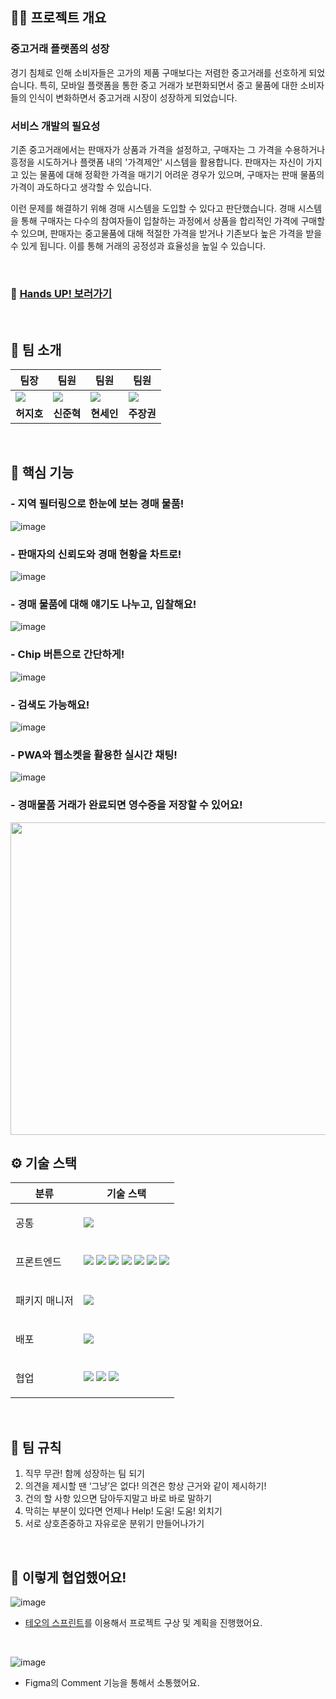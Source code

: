## ✍🏻 프로젝트 개요

### 중고거래 플랫폼의 성장

경기 침체로 인해 소비자들은 고가의 제품 구매보다는 저렴한 중고거래를 선호하게 되었습니다. 특히, 모바일 플랫폼을 통한 중고 거래가 보편화되면서 중고 물품에 대한 소비자들의 인식이 변화하면서 중고거래 시장이 성장하게 되었습니다.

### 서비스 개발의 필요성

기존 중고거래에서는 판매자가 상품과 가격을 설정하고, 구매자는 그 가격을 수용하거나 흥정을 시도하거나 플랫폼 내의 '가격제안' 시스템을 활용합니다. 판매자는 자신이 가지고 있는 물품에 대해 정확한 가격을 매기기 어려운 경우가 있으며, 구매자는 판매 물품의 가격이 과도하다고 생각할 수 있습니다.

이런 문제를 해결하기 위해 경매 시스템을 도입할 수 있다고 판단했습니다. 경매 시스템을 통해 구매자는 다수의 참여자들이 입찰하는 과정에서 상품을 합리적인 가격에 구매할 수 있으며, 판매자는 중고물품에 대해 적절한 가격을 받거나 기존보다 높은 가격을 받을 수 있게 됩니다. 이를 통해 거래의 공정성과 효율성을 높일 수 있습니다.

<br />

### 🔗 [Hands UP! 보러가기](https://fe-hands-up-sbm9.vercel.app/)

<br />

## 👬 팀 소개

<table>
<thead>
<tr>
<th><strong>팀장</strong></th>
<th><strong>팀원</strong></th>
<th><strong>팀원</strong></th>
<th><strong>팀원</strong></th>
</tr>
</thead>
<tbody>
<tr>
<td>
<a href="https://github.com/hj9118">
<img src="https://avatars.githubusercontent.com/u/104545906?v=4" />
</a>
</td>
<td>
<a href="https://github.com/oridori2705">
<img src="https://avatars.githubusercontent.com/u/90139306?v=4" />
</a>
</td>
<td>
<a href="https://github.com/imssein">
<img src="https://avatars.githubusercontent.com/u/93479475?v=4" />
</a>
</td>
<td>
<a href="https://github.com/JuJangGwon">
<img src="https://avatars.githubusercontent.com/u/40955023?v=4" />
</a>
</td>
</tr>
<tr>
<td><b>허지호</b></td>
<td><b>신준혁</b></td>
<td><b>현세인</b></td>
<td><b>주장권</b></td>
</tr>
</tbody>
</table>

<br/>

## 🚀 핵심 기능

### - 지역 필터링으로 한눈에 보는 경매 물품!

![image](https://github.com/99sStudy/Effective-Typescript/assets/90139306/11a3fc5a-d861-4cc2-b099-9bcc1048dbf8)

### - 판매자의 신뢰도와 경매 현황을 차트로!

![image](https://github.com/99sStudy/Effective-Typescript/assets/90139306/561653ad-60c4-4d93-8e47-a8cb35cc9ba9)

### - 경매 물품에 대해 얘기도 나누고, 입찰해요!

![image](https://github.com/99sStudy/Effective-Typescript/assets/90139306/343afd2f-70dd-4256-b611-dcc8ce257f75)

### - Chip 버튼으로 간단하게!

![image](https://github.com/99sStudy/Effective-Typescript/assets/90139306/26540e27-1861-409e-b359-fc782467a236)

### - 검색도 가능해요!

![image](https://github.com/99sStudy/Effective-Typescript/assets/90139306/725759c5-72ce-4870-8912-4528c8f46233)

### - PWA와 웹소켓을 활용한 실시간 채팅!

![image](https://github.com/99sStudy/Effective-Typescript/assets/90139306/d2a2c8b0-6620-45be-98a6-77ee7f3a7bd2)

### - 경매물품 거래가 완료되면 영수증을 저장할 수 있어요!

<img src="https://github.com/99sStudy/Effective-Typescript/assets/90139306/84ec7422-e093-4a60-ad4b-abfffccf8bbe" width="700" height="500"/>

<br />

## ⚙️ 기술 스택

<table>
    <thead>
        <tr>
            <th>분류</th>
            <th>기술 스택</th>
        </tr>
    </thead>
    <tbody>
        <tr>
            <td>
                <p>공통</p>
            </td>
            <td>
                <img src="https://img.shields.io/badge/TypeScript-3178C6?logo=typescript&logoColor=ffffff">
            </td>
        </tr>
        <tr>
            <td>
                  <p>프론트엔드</p>
            </td>
            <td>
                  <img src="https://img.shields.io/badge/Next.js-000000?logo=Next.js&logoColor=white">
                  <img src="https://img.shields.io/badge/React Hook Form-EC5990?style=flat-square&logo=React Hook Form&logoColor=white"/>
                  <img src="https://img.shields.io/badge/Tanstack Query-FF4154?style=flat-square&logo=React Query&logoColor=white"/>
                  <img src="https://img.shields.io/badge/Zod-3E67B1?style=flat-square&logo=Zod&logoColor=white"/>
                  <img src="https://img.shields.io/badge/Tailwind CSS-06B6D4?style=flat-square&logo=Tailwind CSS&logoColor=white"/>
                  <img src="https://img.shields.io/badge/Web Socket-010101?style=flat-square&logo=Socket.io&logoColor=white"/>
                  <img src="https://img.shields.io/badge/PWA-5A0FC8?style=flat-square&logo=PWA&logoColor=white"/>
            </td>
        </tr>
        <tr>
            <td>
                <p>패키지 매니저</p>
            </td>
            <td>
              <img src="https://img.shields.io/badge/Yarn Berry-2C8EBB?logo=yarn&logoColor=ffffff">
            </td>
        </tr>
                <tr>
            <td>
                <p>배포</p>
            </td>
            <td>
                <img src="https://img.shields.io/badge/Vercel-000000?style=flat-square&logo=Vercel&logoColor=white"/>
            </td>
        </tr>
        <tr>
            <td>
                <p>협업</p>
            </td>
            <td>
                <img src="https://img.shields.io/badge/Notion-000000?logo=Notion">
                <img src="https://img.shields.io/badge/Figma-F24E1E?logo=Figma&logoColor=ffffff">
                <img src="https://img.shields.io/badge/Slack-4A154B?logo=Slack&logoColor=ffffff">
            </td>
        </tr>
    </tbody>
</table>

<br />

## 📘 팀 규칙

1. 직무 무관! 함께 성장하는 팀 되기
2. 의견을 제시할 땐 ‘그냥’은 없다! 의견은 항상 근거와 같이 제시하기!
3. 건의 할 사항 있으면 담아두지말고 바로 바로 말하기
4. 막히는 부분이 있다면 언제나 Help! 도움! 도움! 외치기
5. 서로 상호존중하고 자유로운 분위기 만들어나가기

<br/>

## 🤝 이렇게 협업했어요!

![image](https://github.com/99sStudy/Effective-Typescript/assets/90139306/d1b824fd-1225-46d3-b068-89f9cf55d624)

- [테오의 스프린트](https://velog.io/@teo/google-sprint-1)를 이용해서 프로젝트 구상 및 계획을 진행했어요.

<br/>

![image](https://github.com/99sStudy/Effective-Typescript/assets/90139306/40b213c3-3686-4255-b464-1a24781e879e)

- Figma의 Comment 기능을 통해서 소통했어요.
